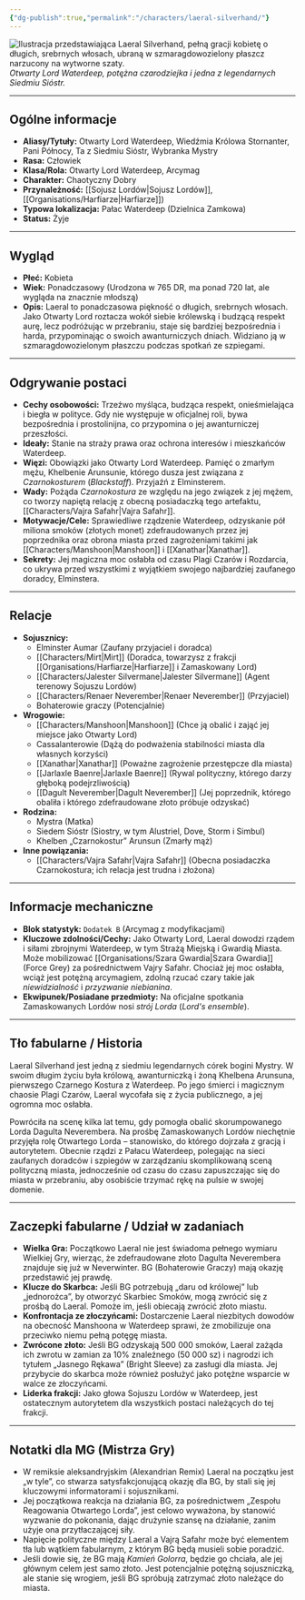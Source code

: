 ```yaml
---
{"dg-publish":true,"permalink":"/characters/laeral-silverhand/"}
---
```


![Ilustracja przedstawiająca Laeral Silverhand, pełną gracji kobietę o długich, srebrnych włosach, ubraną w szmaragdowozielony płaszcz narzucony na wytworne szaty.](https://5e.tools/img/adventure/WDH/Laeral.webp)
*Otwarty Lord Waterdeep, potężna czarodziejka i jedna z legendarnych Siedmiu Sióstr.*

---

## Ogólne informacje

*   **Aliasy/Tytuły:** Otwarty Lord Waterdeep, Wiedźmia Królowa Stornanter, Pani Północy, Ta z Siedmiu Sióstr, Wybranka Mystry
*   **Rasa:** Człowiek
*   **Klasa/Rola:** Otwarty Lord Waterdeep, Arcymag
*   **Charakter:** Chaotyczny Dobry
*   **Przynależność:** [[Sojusz Lordów\|Sojusz Lordów]], [[Organisations/Harfiarze\|Harfiarze]])
*   **Typowa lokalizacja:** Pałac Waterdeep (Dzielnica Zamkowa)
*   **Status:** Żyje

---

## Wygląd

*   **Płeć:** Kobieta
*   **Wiek:** Ponadczasowy (Urodzona w 765 DR, ma ponad 720 lat, ale wygląda na znacznie młodszą)
*   **Opis:** Laeral to ponadczasowa piękność o długich, srebrnych włosach. Jako Otwarty Lord roztacza wokół siebie królewską i budzącą respekt aurę, lecz podróżując w przebraniu, staje się bardziej bezpośrednia i harda, przypominając o swoich awanturniczych dniach. Widziano ją w szmaragdowozielonym płaszczu podczas spotkań ze szpiegami.

---

## Odgrywanie postaci

*   **Cechy osobowości:** Trzeźwo myśląca, budząca respekt, onieśmielająca i biegła w polityce. Gdy nie występuje w oficjalnej roli, bywa bezpośrednia i prostolinijna, co przypomina o jej awanturniczej przeszłości.
*   **Ideały:** Stanie na straży prawa oraz ochrona interesów i mieszkańców Waterdeep.
*   **Więzi:** Obowiązki jako Otwarty Lord Waterdeep. Pamięć o zmarłym mężu, Khelbenie Arunsunie, którego dusza jest związana z *Czarnokosturem* (*Blackstaff*). Przyjaźń z Elminsterem.
*   **Wady:** Pożąda *Czarnokostura* ze względu na jego związek z jej mężem, co tworzy napiętą relację z obecną posiadaczką tego artefaktu, [[Characters/Vajra Safahr\|Vajra Safahr]].
*   **Motywacje/Cele:** Sprawiedliwe rządzenie Waterdeep, odzyskanie pół miliona smoków (złotych monet) zdefraudowanych przez jej poprzednika oraz obrona miasta przed zagrożeniami takimi jak [[Characters/Manshoon\|Manshoon]] i [[Xanathar\|Xanathar]].
*   **Sekrety:** Jej magiczna moc osłabła od czasu Plagi Czarów i Rozdarcia, co ukrywa przed wszystkimi z wyjątkiem swojego najbardziej zaufanego doradcy, Elminstera.

---

## Relacje

*   **Sojusznicy:**
    *   Elminster Aumar (Zaufany przyjaciel i doradca)
    *   [[Characters/Mirt\|Mirt]] (Doradca, towarzysz z frakcji [[Organisations/Harfiarze\|Harfiarze]] i Zamaskowany Lord)
    *   [[Characters/Jalester Silvermane\|Jalester Silvermane]] (Agent terenowy Sojuszu Lordów)
    *   [[Characters/Renaer Neverember\|Renaer Neverember]] (Przyjaciel)
    *   Bohaterowie graczy (Potencjalnie)
*   **Wrogowie:**
    *   [[Characters/Manshoon\|Manshoon]] (Chce ją obalić i zająć jej miejsce jako Otwarty Lord)
    *   Cassalanterowie (Dążą do podważenia stabilności miasta dla własnych korzyści)
    *   [[Xanathar\|Xanathar]] (Poważne zagrożenie przestępcze dla miasta)
    *   [[Jarlaxle Baenre\|Jarlaxle Baenre]] (Rywal polityczny, którego darzy głęboką podejrzliwością)
    *   [[Dagult Neverember\|Dagult Neverember]] (Jej poprzednik, którego obaliła i którego zdefraudowane złoto próbuje odzyskać)
*   **Rodzina:**
    *   Mystra (Matka)
    *   Siedem Sióstr (Siostry, w tym Alustriel, Dove, Storm i Simbul)
    *   Khelben „Czarnokostur” Arunsun (Zmarły mąż)
*   **Inne powiązania:**
    *   [[Characters/Vajra Safahr\|Vajra Safahr]] (Obecna posiadaczka Czarnokostura; ich relacja jest trudna i złożona)

---

## Informacje mechaniczne

*   **Blok statystyk:** `Dodatek B` (Arcymag z modyfikacjami)
*   **Kluczowe zdolności/Cechy:** Jako Otwarty Lord, Laeral dowodzi rządem i siłami zbrojnymi Waterdeep, w tym Strażą Miejską i Gwardią Miasta. Może mobilizować [[Organisations/Szara Gwardia\|Szara Gwardia]] (Force Grey) za pośrednictwem Vajry Safahr. Chociaż jej moc osłabła, wciąż jest potężną arcymagiem, zdolną rzucać czary takie jak *niewidzialność* i *przyzwanie niebianina*.
*   **Ekwipunek/Posiadane przedmioty:** Na oficjalne spotkania Zamaskowanych Lordów nosi *strój Lorda* (*Lord's ensemble*).

---

## Tło fabularne / Historia

Laeral Silverhand jest jedną z siedmiu legendarnych córek bogini Mystry. W swoim długim życiu była królową, awanturniczką i żoną Khelbena Arunsuna, pierwszego Czarnego Kostura z Waterdeep. Po jego śmierci i magicznym chaosie Plagi Czarów, Laeral wycofała się z życia publicznego, a jej ogromna moc osłabła.

Powróciła na scenę kilka lat temu, gdy pomogła obalić skorumpowanego Lorda Dagulta Neverembera. Na prośbę Zamaskowanych Lordów niechętnie przyjęła rolę Otwartego Lorda – stanowisko, do którego dojrzała z gracją i autorytetem. Obecnie rządzi z Pałacu Waterdeep, polegając na sieci zaufanych doradców i szpiegów w zarządzaniu skomplikowaną sceną polityczną miasta, jednocześnie od czasu do czasu zapuszczając się do miasta w przebraniu, aby osobiście trzymać rękę na pulsie w swojej domenie.

---

## Zaczepki fabularne / Udział w zadaniach

*   **Wielka Gra:** Początkowo Laeral nie jest świadoma pełnego wymiaru Wielkiej Gry, wierząc, że zdefraudowane złoto Dagulta Neverembera znajduje się już w Neverwinter. BG (Bohaterowie Graczy) mają okazję przedstawić jej prawdę.
*   **Klucze do Skarbca:** Jeśli BG potrzebują „daru od królowej” lub „jednorożca”, by otworzyć Skarbiec Smoków, mogą zwrócić się z prośbą do Laeral. Pomoże im, jeśli obiecają zwrócić złoto miastu.
*   **Konfrontacja ze złoczyńcami:** Dostarczenie Laeral niezbitych dowodów na obecność Manshoona w Waterdeep sprawi, że zmobilizuje ona przeciwko niemu pełną potęgę miasta.
*   **Zwrócone złoto:** Jeśli BG odzyskają 500 000 smoków, Laeral zażąda ich zwrotu w zamian za 10% znaleźnego (50 000 sz) i nagrodzi ich tytułem „Jasnego Rękawa” (Bright Sleeve) za zasługi dla miasta. Jej przybycie do skarbca może również posłużyć jako potężne wsparcie w walce ze złoczyńcami.
*   **Liderka frakcji:** Jako głowa Sojuszu Lordów w Waterdeep, jest ostatecznym autorytetem dla wszystkich postaci należących do tej frakcji.

---

## Notatki dla MG (Mistrza Gry)

*   W remiksie aleksandryjskim (Alexandrian Remix) Laeral na początku jest „w tyle”, co stwarza satysfakcjonującą okazję dla BG, by stali się jej kluczowymi informatorami i sojusznikami.
*   Jej początkowa reakcja na działania BG, za pośrednictwem „Zespołu Reagowania Otwartego Lorda”, jest celowo wyważona, by stanowić wyzwanie do pokonania, dając drużynie szansę na działanie, zanim użyje ona przytłaczającej siły.
*   Napięcie polityczne między Laeral a Vajrą Safahr może być elementem tła lub wątkiem fabularnym, z którym BG będą musieli sobie poradzić.
*   Jeśli dowie się, że BG mają *Kamień Golorra*, będzie go chciała, ale jej głównym celem jest samo złoto. Jest potencjalnie potężną sojuszniczką, ale stanie się wrogiem, jeśli BG spróbują zatrzymać złoto należące do miasta.